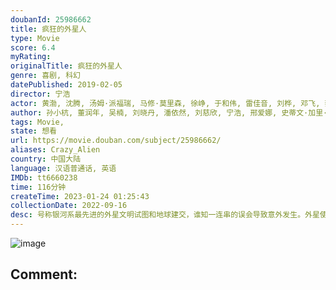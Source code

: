 ```yaml
---
doubanId: 25986662
title: 疯狂的外星人
type: Movie
score: 6.4
myRating: 
originalTitle: 疯狂的外星人
genre: 喜剧, 科幻
datePublished: 2019-02-05
director: 宁浩
actor: 黄渤, 沈腾, 汤姆·派福瑞, 马修·莫里森, 徐峥, 于和伟, 雷佳音, 刘桦, 邓飞, 蔡明凯, 王戈, 凯特·纳尔逊, 王砚伟, 呲路, 罗恩·斯穆安伯格, 丹尼尔·休·凯利, 刘十六, 柯南·何裴, 刘洋, 安得路, 杨山, 暗真, 米娅·迪奥普, 大卫·雷登, 慕晓博, undefined
author: 孙小杭, 董润年, 吴楠, 刘晓丹, 潘依然, 刘慈欣, 宁浩, 邢爱娜, 史蒂文·加里·班克斯
tags: Movie, 
state: 想看
url: https://movie.douban.com/subject/25986662/
aliases: Crazy_Alien
country: 中国大陆
language: 汉语普通话, 英语
IMDb: tt6660238
time: 116分钟
createTime: 2023-01-24 01:25:43
collectionDate: 2022-09-16
desc: 号称银河系最先进的外星文明试图和地球建交，谁知一连串的误会导致意外发生。外星使者的飞船坠入大气层，最终摔在了中国某市的世界公园中。靠耍猴戏为生的耿浩（黄渤饰）和酒贩子好友大飞（沈腾饰）把受伤的外星...
---
```


![image](p2541901817.jpg)

Comment: 
---

